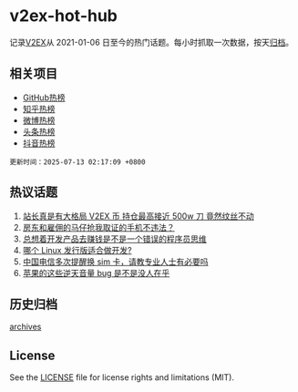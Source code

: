 # v2ex-hot-hub

 记录[V2EX](https://www.v2ex.com/)从 2021-01-06 日至今的热门话题。每小时抓取一次数据，按天[归档](archives)。
 
 ## 相关项目

- [GitHub热榜](https://github.com/lonnyzhang423/github-hot-hub)
- [知乎热榜](https://github.com/lonnyzhang423/zhihu-hot-hub)
- [微博热榜](https://github.com/lonnyzhang423/weibo-hot-hub)
- [头条热榜](https://github.com/lonnyzhang423/toutiao-hot-hub)
- [抖音热榜](https://github.com/lonnyzhang423/douyin-hot-hub)


 `更新时间：2025-07-13 02:17:09 +0800`

## 热议话题

1. [站长真是有大格局 V2EX 币 持仓最高接近 500w 刀 竟然纹丝不动](https://www.v2ex.com/t/1144709)
1. [房东和雇佣的马仔抢我取证的手机不违法？](https://www.v2ex.com/t/1144769)
1. [总想着开发产品去赚钱是不是一个错误的程序员思维](https://www.v2ex.com/t/1144710)
1. [哪个 Linux 发行版适合做开发?](https://www.v2ex.com/t/1144763)
1. [中国电信多次提醒换 sim 卡，请教专业人士有必要吗](https://www.v2ex.com/t/1144698)
1. [苹果的这些逆天音量 bug 是不是没人在乎](https://www.v2ex.com/t/1144700)

## 历史归档

[archives](archives)

## License

See the [LICENSE](LICENSE) file for license rights and limitations (MIT).
